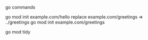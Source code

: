 go commands

go mod init example.com/hello
replace example.com/greetings => ../greetings
go mod init example.com/greetings

go mod tidy